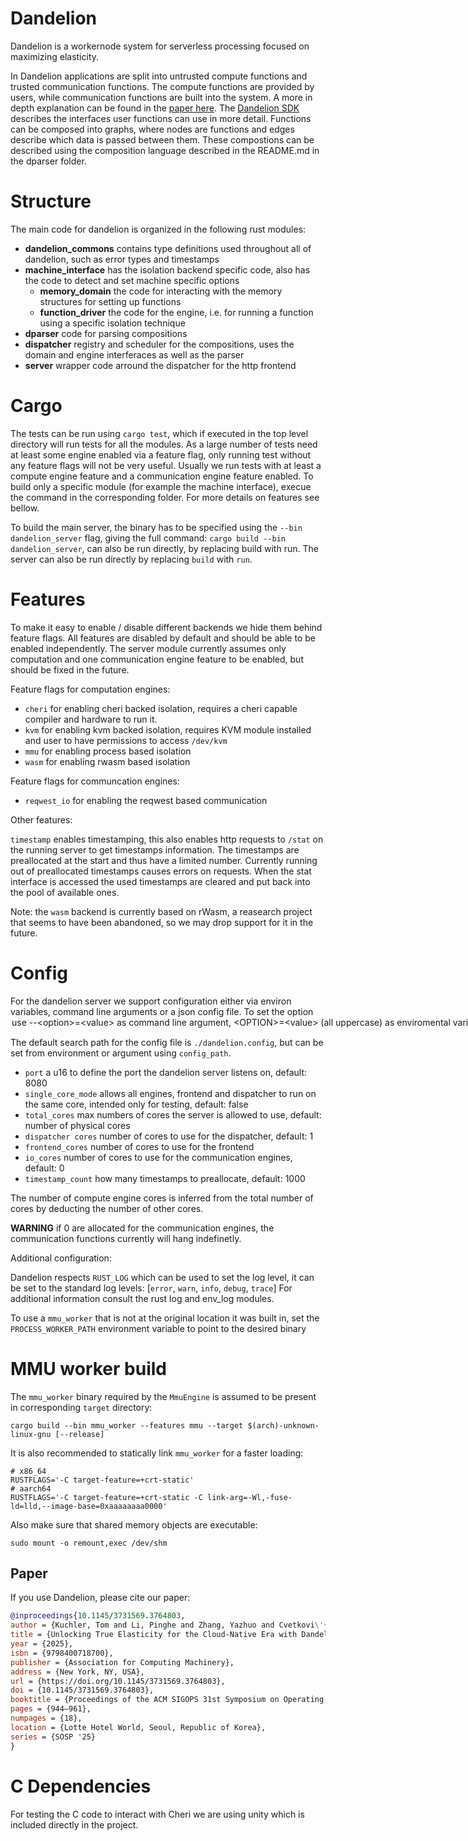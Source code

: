 # Dandelion

Dandelion is a workernode system for serverless processing focused on maximizing elasticity.

In Dandelion applications are split into untrusted compute functions and trusted communication functions.
The compute functions are provided by users, while communication functions are built into the system.
A more in depth explanation can be found in the [paper here](https://arxiv.org/abs/2505.01603).
The [Dandelion SDK](https://github.com/eth-easl/dandelionSDK) describes the interfaces user functions can use in more detail.
Functions can be composed into graphs, where nodes are functions and edges describe which data is passed between them.
These compostions can be described using the composition language described in the README.md in the dparser folder.

# Structure

The main code for dandelion is organized in the following rust modules:
- **dandelion_commons** contains type definitions used throughout all of dandelion, such as error types and timestamps
- **machine_interface** has the isolation backend specific code, also has the code to detect and set machine specific options
  - **memory_domain** the code for interacting with the memory structures for setting up functions
  - **function_driver** the code for the engine, i.e. for running a function using a specific isolation technique
- **dparser** code for parsing compositions
- **dispatcher** registry and scheduler for the compositions, uses the domain and engine interferaces as well as the parser 
- **server** wrapper code arround the dispatcher for the http frontend

# Cargo 

The tests can be run using `cargo test`, which if executed in the top level directory will run tests for all the modules.
As a large number of tests need at least some engine enabled via a feature flag, only running test without any feature flags will not be very useful.
Usually we run tests with at least a compute engine feature and a communication engine feature enabled.
To build only a specific module (for example the machine interface), execue the command in the corresponding folder.
For more details on features see bellow.

To build the main server, the binary has to be specified using the `--bin dandelion_server` flag, giving the full command:
`cargo build --bin dandelion_server`, can also be run directly, by replacing build with run.
The server can also be run directly by replacing `build` with `run`.

# Features

To make it easy to enable / disable different backends we hide them behind feature flags.
All features are disabled by default and should be able to be enabled independently.
The server module currently assumes only computation and one communication engine feature to be enabled, but should be fixed in the future.

Feature flags for computation engines:
- `cheri` for enabling cheri backed isolation, requires a cheri capable compiler and hardware to run it.
- `kvm` for enabling kvm backed isolation, requires KVM module installed and user to have permissions to access `/dev/kvm`
- `mmu` for enabling process based isolation
- `wasm` for enabling rwasm based isolation

Feature flags for communcation engines:
- `reqwest_io` for enabling the reqwest based communication

Other features:

`timestamp` enables timestamping, this also enables http requests to `/stat` on the running server to get timestamps information. The timestamps are preallocated at the start and thus have a limited number. Currently running out of preallocated timestamps causes errors on requests. When the stat interface is accessed the used timestamps are cleared and put back into the pool of available ones.

Note: the `wasm` backend is currently based on rWasm, a reasearch project that seems to have been abandoned, so we may drop support for it in the future.

# Config

For the dandelion server we support configuration either via environ variables, command line arguments or a json config file.
To set the option <option> use `--<option>=<value>` as command line argument, `<OPTION>=<value>` (all uppercase) as enviromental variable or set `<option>:<value>` in the json.

The default search path for the config file is `./dandelion.config`, but can be set from environment or argument using `config_path`.

- `port` a u16 to define the port the dandelion server listens on, default: 8080
- `single_core_mode` allows all engines, frontend and dispatcher to run on the same core, intended only for testing, default: false
- `total_cores` max numbers of cores the server is allowed to use, default: number of physical cores
- `dispatcher cores` number of cores to use for the dispatcher, default: 1
- `frontend_cores` number of cores to use for the frontend
- `io_cores` number of cores to use for the communication engines, default: 0
- `timestamp_count` how many timestamps to preallocate, default: 1000

The number of compute engine cores is inferred from the total number of cores by deducting the number of other cores.

**WARNING** if 0 are allocated for the communication engines, the communication functions currently will hang indefinetly.

Additional configuration:

Dandelion respects `RUST_LOG` which can be used to set the log level, it can be set to the standard log levels: [`error`, `warn`, `info`, `debug`, `trace`]
For additional information consult the rust log and env_log modules. 

To use a `mmu_worker` that is not at the original location it was built in, set the `PROCESS_WORKER_PATH` environment variable to point to the desired binary

# MMU worker build

The `mmu_worker` binary required by the `MmuEngine` is assumed to be present in corresponding `target` directory:
```
cargo build --bin mmu_worker --features mmu --target $(arch)-unknown-linux-gnu [--release]
```
It is also recommended to statically link `mmu_worker` for a faster loading:
```
# x86_64
RUSTFLAGS='-C target-feature=+crt-static'
# aarch64
RUSTFLAGS='-C target-feature=+crt-static -C link-arg=-Wl,-fuse-ld=lld,--image-base=0xaaaaaaaa0000'
```
Also make sure that shared memory objects are executable:
```
sudo mount -o remount,exec /dev/shm
```

## Paper
If you use Dandelion, please cite our paper:
```bibtex
@inproceedings{10.1145/3731569.3764803,
author = {Kuchler, Tom and Li, Pinghe and Zhang, Yazhuo and Cvetkovi\'{c}, Lazar and Goranov, Boris and Stocker, Tobias and Thomm, Leon and Kalbermatter, Simone and Notter, Tim and Lattuada, Andrea and Klimovic, Ana},
title = {Unlocking True Elasticity for the Cloud-Native Era with Dandelion},
year = {2025},
isbn = {9798400718700},
publisher = {Association for Computing Machinery},
address = {New York, NY, USA},
url = {https://doi.org/10.1145/3731569.3764803},
doi = {10.1145/3731569.3764803},
booktitle = {Proceedings of the ACM SIGOPS 31st Symposium on Operating Systems Principles},
pages = {944–961},
numpages = {18},
location = {Lotte Hotel World, Seoul, Republic of Korea},
series = {SOSP '25}
}
```

# C Dependencies

For testing the C code to interact with Cheri we are using unity which is included directly in the project.

